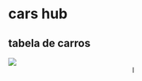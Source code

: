 <!DOCTYPE html>
<html lang="pt-br">
<head>
    <meta charset="UTF-8">
    <meta name="viewport" content="width=device-width, initial-scale=1.0">
    <title>Título da Página</title>
</head>
<body>
  <h1>cars hub</h1>
  <h2>tabela de carros</h2>
  <img src="https://image.webmotors.com.br/_fotos/AnuncioUsados/gigante/2023/202310/20231002/subaru-impreza-2.5-wrx-sti-sedan-4x4-16v-turbo-intercooler-gasolina-4p-manual-wmimagem16550266686.jpg?s=fill&w=249&h=186&q=70" 
</body>
<header>
l
